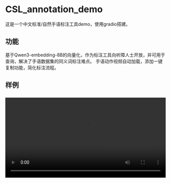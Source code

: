 # CSL_annotation_demo
这是一个中文标准/自然手语标注工具demo，使用gradio搭建。

## 功能
基于Qwen3-embedding-8B的向量化，作为标注工具向听障人士开放，并可用于查询，解决了手语数据集的同义词标注难点。
手语动作视频自动加载，添加一键复制功能，简化标注流程。

## 样例
<video src="https://github.com/kuailehaha/CSL_annotation_demo/raw/main/2025-08-02%2016-15-05.mp4"
       controls
       style="width:100%; max-width:640px; margin-top:8px;">
  您的浏览器不支持 HTML5 视频标签，点击<a href="https://github.com/kuailehaha/CSL_annotation_demo/raw/main/2025-08-02%2016-15-05.mp4">此处下载</a>观看。
</video>
